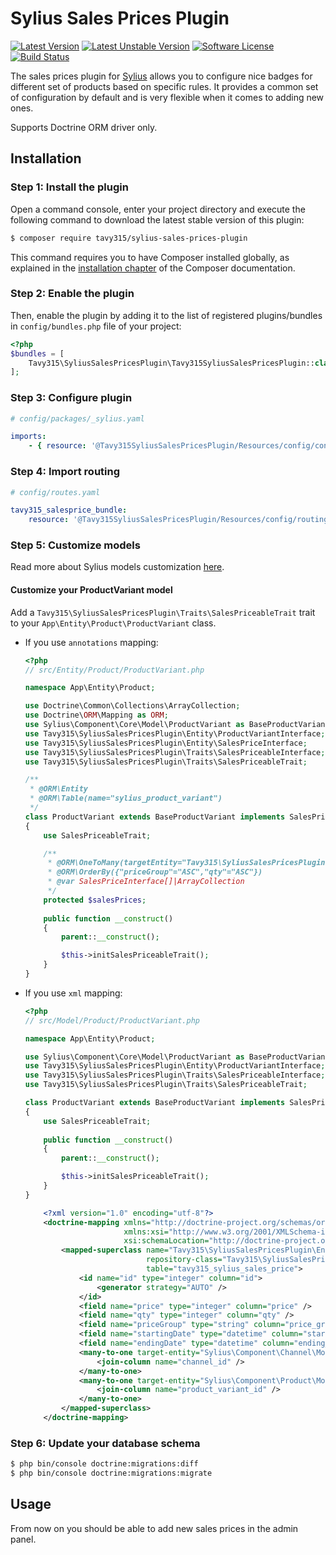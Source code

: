 # Sylius Sales Prices Plugin

[![Latest Version][ico-version]][link-packagist]
[![Latest Unstable Version][ico-unstable-version]][link-packagist]
[![Software License][ico-license]](LICENSE)
[![Build Status][ico-github-actions]][link-github-actions]

The sales prices plugin for [Sylius](https://sylius.com/) allows you to configure nice badges for different set of products
based on specific rules. It provides a common set of configuration by default and is very flexible when it comes to adding new ones.

Supports Doctrine ORM driver only.

## Installation

### Step 1: Install the plugin

Open a command console, enter your project directory and execute the following command to download the latest stable version of this plugin:

```bash
$ composer require tavy315/sylius-sales-prices-plugin
```

This command requires you to have Composer installed globally, as explained in the [installation chapter](https://getcomposer.org/doc/00-intro.md) of the Composer documentation.

### Step 2: Enable the plugin

Then, enable the plugin by adding it to the list of registered plugins/bundles
in `config/bundles.php` file of your project:

```php
<?php
$bundles = [
    Tavy315\SyliusSalesPricesPlugin\Tavy315SyliusSalesPricesPlugin::class => ['all' => true],
];
```

### Step 3: Configure plugin
```yaml
# config/packages/_sylius.yaml

imports:
    - { resource: '@Tavy315SyliusSalesPricesPlugin/Resources/config/config.yml'}
```

### Step 4: Import routing

```yaml
# config/routes.yaml

tavy315_salesprice_bundle:
    resource: '@Tavy315SyliusSalesPricesPlugin/Resources/config/routing.yml'
```

### Step 5: Customize models

Read more about Sylius models customization [here](https://docs.sylius.com/en/latest/customization/model.html).

#### Customize your ProductVariant model

Add a `Tavy315\SyliusSalesPricesPlugin\Traits\SalesPriceableTrait` trait to your `App\Entity\Product\ProductVariant` class.

- If you use `annotations` mapping:

    ```php
    <?php 
    // src/Entity/Product/ProductVariant.php
    
    namespace App\Entity\Product;

    use Doctrine\Common\Collections\ArrayCollection;
    use Doctrine\ORM\Mapping as ORM;
    use Sylius\Component\Core\Model\ProductVariant as BaseProductVariant;
    use Tavy315\SyliusSalesPricesPlugin\Entity\ProductVariantInterface;
    use Tavy315\SyliusSalesPricesPlugin\Entity\SalesPriceInterface;
    use Tavy315\SyliusSalesPricesPlugin\Traits\SalesPriceableInterface;
    use Tavy315\SyliusSalesPricesPlugin\Traits\SalesPriceableTrait;
    
    /**
     * @ORM\Entity
     * @ORM\Table(name="sylius_product_variant")
     */
    class ProductVariant extends BaseProductVariant implements SalesPriceableInterface, ProductVariantInterface
    {
        use SalesPriceableTrait;
  
        /**
         * @ORM\OneToMany(targetEntity="Tavy315\SyliusSalesPricesPlugin\Entity\SalesPrice", mappedBy="productVariant", orphanRemoval=true, cascade={"all"})
         * @ORM\OrderBy({"priceGroup"="ASC","qty"="ASC"})
         * @var SalesPriceInterface[]|ArrayCollection
         */
        protected $salesPrices;
      
        public function __construct()
        {
            parent::__construct();
  
            $this->initSalesPriceableTrait();
        }
    }
    ```
    
- If you use `xml` mapping:

    ```php
    <?php
    // src/Model/Product/ProductVariant.php
    
    namespace App\Entity\Product;

    use Sylius\Component\Core\Model\ProductVariant as BaseProductVariant;
    use Tavy315\SyliusSalesPricesPlugin\Entity\ProductVariantInterface;
    use Tavy315\SyliusSalesPricesPlugin\Traits\SalesPriceableInterface;
    use Tavy315\SyliusSalesPricesPlugin\Traits\SalesPriceableTrait;
    
    class ProductVariant extends BaseProductVariant implements SalesPriceableInterface, ProductVariantInterface
    {
        use SalesPriceableTrait;
      
        public function __construct()
        {
            parent::__construct();
  
            $this->initSalesPriceableTrait();
        }
    }
    ```

    ```xml
        <?xml version="1.0" encoding="utf-8"?>
        <doctrine-mapping xmlns="http://doctrine-project.org/schemas/orm/doctrine-mapping"
                          xmlns:xsi="http://www.w3.org/2001/XMLSchema-instance"
                          xsi:schemaLocation="http://doctrine-project.org/schemas/orm/doctrine-mapping http://doctrine-project.org/schemas/orm/doctrine-mapping.xsd">
            <mapped-superclass name="Tavy315\SyliusSalesPricesPlugin\Entity\SalesPrice"
                               repository-class="Tavy315\SyliusSalesPricesPlugin\Repository\SalesPriceRepository"
                               table="tavy315_sylius_sales_price">
                <id name="id" type="integer" column="id">
                    <generator strategy="AUTO" />
                </id>
                <field name="price" type="integer" column="price" />
                <field name="qty" type="integer" column="qty" />
                <field name="priceGroup" type="string" column="price_group" length="30" />
                <field name="startingDate" type="datetime" column="starting_date" nullable="true" />
                <field name="endingDate" type="datetime" column="ending_date" nullable="true" />
                <many-to-one target-entity="Sylius\Component\Channel\Model\ChannelInterface" field="channel">
                    <join-column name="channel_id" />
                </many-to-one>
                <many-to-one target-entity="Sylius\Component\Product\Model\ProductVariantInterface" field="productVariant" inversed-by="salesPrices">
                    <join-column name="product_variant_id" />
                </many-to-one>
            </mapped-superclass>
        </doctrine-mapping>
    ```

### Step 6: Update your database schema

```bash
$ php bin/console doctrine:migrations:diff
$ php bin/console doctrine:migrations:migrate
```

## Usage

From now on you should be able to add new sales prices in the admin panel.


[ico-version]: https://poser.pugx.org/tavy315/sylius-sales-prices-plugin/v/stable
[ico-unstable-version]: https://poser.pugx.org/tavy315/sylius-sales-prices-plugin/v/unstable
[ico-license]: https://poser.pugx.org/tavy315/sylius-sales-prices-plugin/license
[ico-github-actions]: https://github.com/tavy315/SyliusSalesPricesPlugin/workflows/build/badge.svg
[ico-code-quality]: https://img.shields.io/scrutinizer/g/tavy315/SyliusSalesPricesPlugin.svg

[link-packagist]: https://packagist.org/packages/tavy315/sylius-sales-prices-plugin
[link-github-actions]: https://github.com/tavy315/SyliusSalesPricesPlugin/actions
